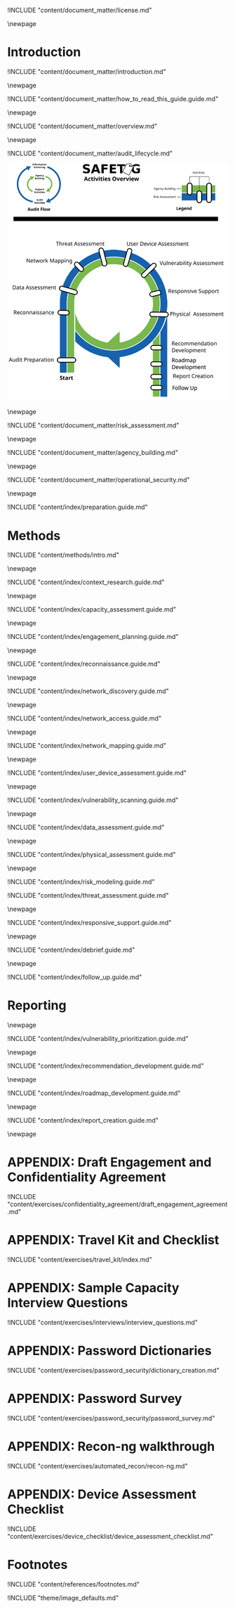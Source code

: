 
<!-- License -->

!INCLUDE "content/document_matter/license.md"

\newpage

<!-- Introduction -->

# Introduction

!INCLUDE "content/document_matter/introduction.md"

\newpage

!INCLUDE "content/document_matter/how_to_read_this_guide.guide.md"

\newpage

<!-- Overview -->

!INCLUDE "content/document_matter/overview.md"

\newpage

<!-- Audit Lifecyce -->

!INCLUDE "content/document_matter/audit_lifecycle.md"

![SAFETAG Activities](content/images/activities_flow.svg)

\newpage
<!-- Risk Modeling -->

!INCLUDE "content/document_matter/risk_assessment.md"

\newpage
<!-- Agency Building -->

!INCLUDE "content/document_matter/agency_building.md"

\newpage
<!-- Operational Security -->

!INCLUDE "content/document_matter/operational_security.md"

\newpage
<!-- Audit Prep-->

!INCLUDE "content/index/preparation.guide.md"

# Methods

!INCLUDE "content/methods/intro.md"

\newpage
<!-- Audit Scoping-->

!INCLUDE "content/index/context_research.guide.md"

\newpage

!INCLUDE "content/index/capacity_assessment.guide.md"

\newpage
<!-- Engagement Planning-->

!INCLUDE "content/index/engagement_planning.guide.md"

\newpage
<!-- Recon-->

!INCLUDE "content/index/reconnaissance.guide.md"

\newpage
<!-- Network Discovery-->

!INCLUDE "content/index/network_discovery.guide.md"

\newpage
<!-- Network Access -->

!INCLUDE "content/index/network_access.guide.md"

\newpage
<!-- Network Mapping -->

!INCLUDE "content/index/network_mapping.guide.md"

\newpage
<!-- User Device Assessment -->

!INCLUDE "content/index/user_device_assessment.guide.md"

\newpage
<!-- Vulnerability Analysis -->

!INCLUDE "content/index/vulnerability_scanning.guide.md"

\newpage
<!-- Data Assessment (assets) -->

!INCLUDE "content/index/data_assessment.guide.md"

\newpage
<!-- Physical Assessment -->

!INCLUDE "content/index/physical_assessment.guide.md"

\newpage
<!-- Risk Modeling -->

!INCLUDE "content/index/risk_modeling.guide.md"

<!-- Threat Assessment -->

!INCLUDE "content/index/threat_assessment.guide.md"

\newpage
<!-- Responsive Support -->

!INCLUDE "content/index/responsive_support.guide.md"

\newpage
<!-- Debrief -->

!INCLUDE "content/index/debrief.guide.md"


\newpage
<!-- Follow Up -->

!INCLUDE "content/index/follow_up.guide.md"

# Reporting

\newpage
<!-- Vulnerability Prioritization -->

!INCLUDE "content/index/vulnerability_prioritization.guide.md"

\newpage
<!-- Recommendation Development -->

!INCLUDE "content/index/recommendation_development.guide.md"

\newpage
<!-- Roadmap Development -->

!INCLUDE "content/index/roadmap_development.guide.md"

\newpage
<!-- Reporting Creation -->

!INCLUDE "content/index/report_creation.guide.md"

\newpage
<!-- APPENDIX A - Auditor travel Kit Checklist-->

# APPENDIX: Draft Engagement and Confidentiality Agreement

!INCLUDE "content/exercises/confidentiality_agreement/draft_engagement_agreement.md"

# APPENDIX: Travel Kit and Checklist

!INCLUDE "content/exercises/travel_kit/index.md"

# APPENDIX: Sample Capacity Interview Questions

!INCLUDE "content/exercises/interviews/interview_questions.md"

# APPENDIX: Password Dictionaries

!INCLUDE "content/exercises/password_security/dictionary_creation.md"

# APPENDIX: Password Survey

!INCLUDE "content/exercises/password_security/password_survey.md"

# APPENDIX: Recon-ng walkthrough

!INCLUDE "content/exercises/automated_recon/recon-ng.md"

# APPENDIX: Device Assessment Checklist

!INCLUDE "content/exercises/device_checklist/device_assessment_checklist.md"

# Footnotes

<!-- Load Footnotes -->
!INCLUDE "content/references/footnotes.md"

<!-- Load Default Images -->
!INCLUDE "theme/image_defaults.md"
